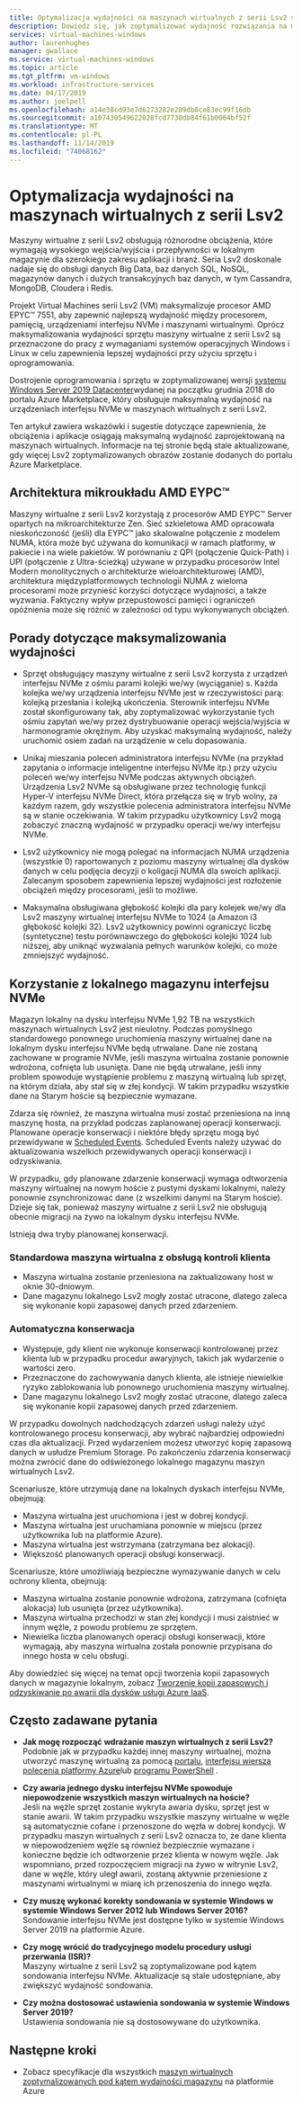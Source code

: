 ```yaml
---
title: Optymalizacja wydajności na maszynach wirtualnych z serii Lsv2 systemu Azure — magazyn
description: Dowiedz się, jak zoptymalizować wydajność rozwiązania na maszynach wirtualnych z serii Lsv2.
services: virtual-machines-windows
author: laurenhughes
manager: gwallace
ms.service: virtual-machines-windows
ms.topic: article
ms.tgt_pltfrm: vm-windows
ms.workload: infrastructure-services
ms.date: 04/17/2019
ms.author: joelpell
ms.openlocfilehash: a14e38cd93e7d6273282e209db8ce83ec99f16db
ms.sourcegitcommit: a107430549622028fcd7730db84f61b0064bf52f
ms.translationtype: MT
ms.contentlocale: pl-PL
ms.lasthandoff: 11/14/2019
ms.locfileid: "74068162"
---
```

# <a name="optimize-performance-on-the-lsv2-series-virtual-machines"></a>Optymalizacja wydajności na maszynach wirtualnych z serii Lsv2

Maszyny wirtualne z serii Lsv2 obsługują różnorodne obciążenia, które wymagają wysokiego wejścia/wyjścia i przepływności w lokalnym magazynie dla szerokiego zakresu aplikacji i branż.  Seria Lsv2 doskonale nadaje się do obsługi danych Big Data, baz danych SQL, NoSQL, magazynów danych i dużych transakcyjnych baz danych, w tym Cassandra, MongoDB, Cloudera i Redis.

Projekt Virtual Machines serii Lsv2 (VM) maksymalizuje procesor AMD EPYC™ 7551, aby zapewnić najlepszą wydajność między procesorem, pamięcią, urządzeniami interfejsu NVMe i maszynami wirtualnymi. Oprócz maksymalizowania wydajności sprzętu maszyny wirtualne z serii Lsv2 są przeznaczone do pracy z wymaganiami systemów operacyjnych Windows i Linux w celu zapewnienia lepszej wydajności przy użyciu sprzętu i oprogramowania.

Dostrojenie oprogramowania i sprzętu w zoptymalizowanej wersji [systemu Windows Server 2019 Datacenter](https://azuremarketplace.microsoft.com/marketplace/apps/microsoftwindowsserver.windowsserver?tab=Overview)wydanej na początku grudnia 2018 do portalu Azure Marketplace, który obsługuje maksymalną wydajność na urządzeniach interfejsu NVMe w maszynach wirtualnych z serii Lsv2.

Ten artykuł zawiera wskazówki i sugestie dotyczące zapewnienia, że obciążenia i aplikacje osiągają maksymalną wydajność zaprojektowaną na maszynach wirtualnych. Informacje na tej stronie będą stale aktualizowane, gdy więcej Lsv2 zoptymalizowanych obrazów zostanie dodanych do portalu Azure Marketplace.

## <a name="amd-eypc-chipset-architecture"></a>Architektura mikroukładu AMD EYPC™

Maszyny wirtualne z serii Lsv2 korzystają z procesorów AMD EYPC™ Server opartych na mikroarchitekturze Zen. Sieć szkieletowa AMD opracowała nieskończoność (jeśli) dla EYPC™ jako skalowalne połączenie z modelem NUMA, która może być używana do komunikacji w ramach platformy, w pakiecie i na wiele pakietów. W porównaniu z QPI (połączenie Quick-Path) i UPI (połączenie z Ultra-ścieżką) używane w przypadku procesorów Intel Modern monolitycznych o architekturze wieloarchitekturowej (AMD), architektura międzyplatformowych technologii NUMA z wieloma procesorami może przynieść korzyści dotyczące wydajności, a także wyzwania. Faktyczny wpływ przepustowości pamięci i ograniczeń opóźnienia może się różnić w zależności od typu wykonywanych obciążeń.

## <a name="tips-for-maximizing-performance"></a>Porady dotyczące maksymalizowania wydajności

* Sprzęt obsługujący maszyny wirtualne z serii Lsv2 korzysta z urządzeń interfejsu NVMe z ośmiu parami kolejki we/wy (wyciąganie) s. Każda kolejka we/wy urządzenia interfejsu NVMe jest w rzeczywistości parą: kolejką przesłania i kolejką ukończenia. Sterownik interfejsu NVMe został skonfigurowany tak, aby zoptymalizować wykorzystanie tych ośmiu zapytań we/wy przez dystrybuowanie operacji wejścia/wyjścia w harmonogramie okrężnym. Aby uzyskać maksymalną wydajność, należy uruchomić osiem zadań na urządzenie w celu dopasowania.

* Unikaj mieszania poleceń administratora interfejsu NVMe (na przykład zapytania o informacje inteligentne interfejsu NVMe itp.) przy użyciu poleceń we/wy interfejsu NVMe podczas aktywnych obciążeń. Urządzenia Lsv2 NVMe są obsługiwane przez technologię funkcji Hyper-V interfejsu NVMe Direct, która przełącza się w tryb wolny, za każdym razem, gdy wszystkie polecenia administratora interfejsu NVMe są w stanie oczekiwania. W takim przypadku użytkownicy Lsv2 mogą zobaczyć znaczną wydajność w przypadku operacji we/wy interfejsu NVMe.

* Lsv2 użytkownicy nie mogą polegać na informacjach NUMA urządzenia (wszystkie 0) raportowanych z poziomu maszyny wirtualnej dla dysków danych w celu podjęcia decyzji o koligacji NUMA dla swoich aplikacji. Zalecanym sposobem zapewnienia lepszej wydajności jest rozłożenie obciążeń między procesorami, jeśli to możliwe. 

* Maksymalna obsługiwana głębokość kolejki dla pary kolejek we/wy dla Lsv2 maszyny wirtualnej interfejsu NVMe to 1024 (a Amazon i3 głębokość kolejki 32). Lsv2 użytkownicy powinni ograniczyć liczbę (syntetyczne) testu porównawczego do głębokości kolejki 1024 lub niższej, aby uniknąć wyzwalania pełnych warunków kolejki, co może zmniejszyć wydajność.

## <a name="utilizing-local-nvme-storage"></a>Korzystanie z lokalnego magazynu interfejsu NVMe

Magazyn lokalny na dysku interfejsu NVMe 1,92 TB na wszystkich maszynach wirtualnych Lsv2 jest nieulotny. Podczas pomyślnego standardowego ponownego uruchomienia maszyny wirtualnej dane na lokalnym dysku interfejsu NVMe będą utrwalane. Dane nie zostaną zachowane w programie NVMe, jeśli maszyna wirtualna zostanie ponownie wdrożona, cofnięta lub usunięta. Dane nie będą utrwalane, jeśli inny problem spowoduje wystąpienie problemu z maszyną wirtualną lub sprzęt, na którym działa, aby stał się w złej kondycji. W takim przypadku wszystkie dane na Starym hoście są bezpiecznie wymazane.

Zdarza się również, że maszyna wirtualna musi zostać przeniesiona na inną maszynę hosta, na przykład podczas zaplanowanej operacji konserwacji. Planowane operacje konserwacji i niektóre błędy sprzętu mogą być przewidywane w [Scheduled Events](scheduled-events.md). Scheduled Events należy używać do aktualizowania wszelkich przewidywanych operacji konserwacji i odzyskiwania.

W przypadku, gdy planowane zdarzenie konserwacji wymaga odtworzenia maszyny wirtualnej na nowym hoście z pustymi dyskami lokalnymi, należy ponownie zsynchronizować dane (z wszelkimi danymi na Starym hoście). Dzieje się tak, ponieważ maszyny wirtualne z serii Lsv2 nie obsługują obecnie migracji na żywo na lokalnym dysku interfejsu NVMe.

Istnieją dwa tryby planowanej konserwacji.

### <a name="standard-vm-customer-controlled-maintenance"></a>Standardowa maszyna wirtualna z obsługą kontroli klienta

- Maszyna wirtualna zostanie przeniesiona na zaktualizowany host w oknie 30-dniowym.
- Dane magazynu lokalnego Lsv2 mogły zostać utracone, dlatego zaleca się wykonanie kopii zapasowej danych przed zdarzeniem.

### <a name="automatic-maintenance"></a>Automatyczna konserwacja

- Występuje, gdy klient nie wykonuje konserwacji kontrolowanej przez klienta lub w przypadku procedur awaryjnych, takich jak wydarzenie o wartości zero.
- Przeznaczone do zachowywania danych klienta, ale istnieje niewielkie ryzyko zablokowania lub ponownego uruchomienia maszyny wirtualnej.
- Dane magazynu lokalnego Lsv2 mogły zostać utracone, dlatego zaleca się wykonanie kopii zapasowej danych przed zdarzeniem.

W przypadku dowolnych nadchodzących zdarzeń usługi należy użyć kontrolowanego procesu konserwacji, aby wybrać najbardziej odpowiedni czas dla aktualizacji. Przed wydarzeniem możesz utworzyć kopię zapasową danych w usłudze Premium Storage. Po zakończeniu zdarzenia konserwacji można zwrócić dane do odświeżonego lokalnego magazynu maszyn wirtualnych Lsv2.

Scenariusze, które utrzymują dane na lokalnych dyskach interfejsu NVMe, obejmują:

- Maszyna wirtualna jest uruchomiona i jest w dobrej kondycji.
- Maszyna wirtualna jest uruchamiana ponownie w miejscu (przez użytkownika lub na platformie Azure).
- Maszyna wirtualna jest wstrzymana (zatrzymana bez alokacji).
- Większość planowanych operacji obsługi konserwacji.

Scenariusze, które umożliwiają bezpieczne wymazywanie danych w celu ochrony klienta, obejmują:

- Maszyna wirtualna zostanie ponownie wdrożona, zatrzymana (cofnięta alokacja) lub usunięta (przez użytkownika).
- Maszyna wirtualna przechodzi w stan złej kondycji i musi zaistnieć w innym węźle, z powodu problemu ze sprzętem.
- Niewielka liczba planowanych operacji obsługi konserwacji, które wymagają, aby maszyna wirtualna została ponownie przypisana do innego hosta w celu obsługi.

Aby dowiedzieć się więcej na temat opcji tworzenia kopii zapasowych danych w magazynie lokalnym, zobacz [Tworzenie kopii zapasowych i odzyskiwanie po awarii dla dysków usługi Azure IaaS](backup-and-disaster-recovery-for-azure-iaas-disks.md).

## <a name="frequently-asked-questions"></a>Często zadawane pytania

* **Jak mogę rozpocząć wdrażanie maszyn wirtualnych z serii Lsv2?**  
   Podobnie jak w przypadku każdej innej maszyny wirtualnej, można utworzyć maszynę wirtualną za pomocą [portalu](quick-create-portal.md), [interfejsu wiersza polecenia platformy Azure](quick-create-cli.md)lub [programu PowerShell](quick-create-powershell.md) .

* **Czy awaria jednego dysku interfejsu NVMe spowoduje niepowodzenie wszystkich maszyn wirtualnych na hoście?**  
   Jeśli na węźle sprzęt zostanie wykryta awaria dysku, sprzęt jest w stanie awarii. W takim przypadku wszystkie maszyny wirtualne w węźle są automatycznie cofane i przenoszone do węzła w dobrej kondycji. W przypadku maszyn wirtualnych z serii Lsv2 oznacza to, że dane klienta w niepowodzeniem węźle są również bezpiecznie wymazane i konieczne będzie ich odtworzenie przez klienta w nowym węźle. Jak wspomniano, przed rozpoczęciem migracji na żywo w witrynie Lsv2, dane w węźle, który uległ awarii, zostaną aktywnie przeniesione z maszynami wirtualnymi w miarę ich przenoszenia do innego węzła.

* **Czy muszę wykonać korekty sondowania w systemie Windows w systemie Windows Server 2012 lub Windows Server 2016?**  
   Sondowanie interfejsu NVMe jest dostępne tylko w systemie Windows Server 2019 na platformie Azure.  

* **Czy mogę wrócić do tradycyjnego modelu procedury usługi przerwania (ISR)?**  
   Maszyny wirtualne z serii Lsv2 są zoptymalizowane pod kątem sondowania interfejsu NVMe. Aktualizacje są stale udostępniane, aby zwiększyć wydajność sondowania.

* **Czy można dostosować ustawienia sondowania w systemie Windows Server 2019?**  
   Ustawienia sondowania nie są dostosowywane do użytkownika.
   
## <a name="next-steps"></a>Następne kroki

* Zobacz specyfikacje dla wszystkich [maszyn wirtualnych zoptymalizowanych pod kątem wydajności magazynu](sizes-storage.md) na platformie Azure
